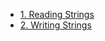 - [1. Reading Strings](1__Reading_Strings/readme.md) 
- [2. Writing Strings](2__Writing_Strings/readme.md) 

